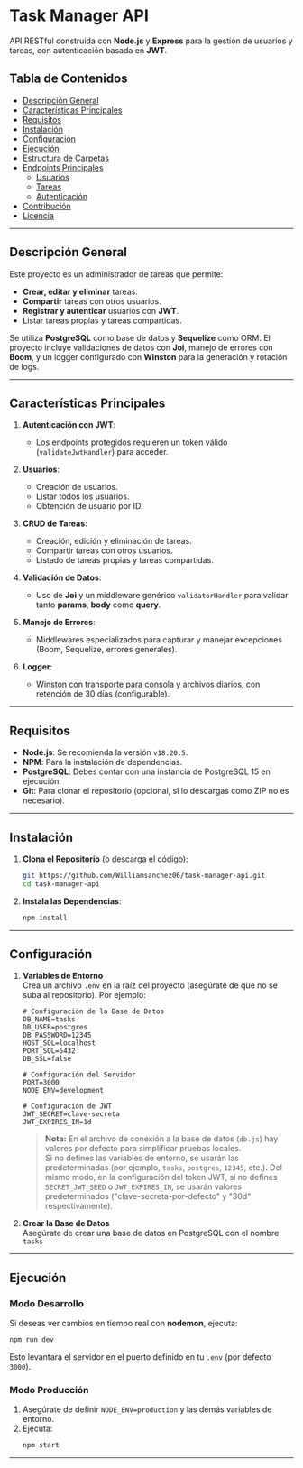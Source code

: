 # Task Manager API

API RESTful construida con **Node.js** y **Express** para la gestión de usuarios y tareas, con autenticación basada en **JWT**.

## Tabla de Contenidos

- [Descripción General](#descripción-general)
- [Características Principales](#características-principales)
- [Requisitos](#requisitos)
- [Instalación](#instalación)
- [Configuración](#configuración)
- [Ejecución](#ejecución)
- [Estructura de Carpetas](#estructura-de-carpetas)
- [Endpoints Principales](#endpoints-principales)
    - [Usuarios](#usuarios)
    - [Tareas](#tareas)
    - [Autenticación](#autenticación)
- [Contribución](#contribución)
- [Licencia](#licencia)

---

## Descripción General

Este proyecto es un administrador de tareas que permite:
- **Crear, editar y eliminar** tareas.
- **Compartir** tareas con otros usuarios.
- **Registrar y autenticar** usuarios con **JWT**.
- Listar tareas propias y tareas compartidas.

Se utiliza **PostgreSQL** como base de datos y **Sequelize** como ORM. El proyecto incluye validaciones de datos con **Joi**, manejo de errores con **Boom**, y un logger configurado con **Winston** para la generación y rotación de logs.

---

## Características Principales

1. **Autenticación con JWT**:
    - Los endpoints protegidos requieren un token válido (`validateJwtHandler`) para acceder.

2. **Usuarios**:
    - Creación de usuarios.
    - Listar todos los usuarios.
    - Obtención de usuario por ID.

3. **CRUD de Tareas**:
    - Creación, edición y eliminación de tareas.
    - Compartir tareas con otros usuarios.
    - Listado de tareas propias y tareas compartidas.

4. **Validación de Datos**:
    - Uso de **Joi** y un middleware genérico `validatorHandler` para validar tanto **params**, **body** como **query**.

5. **Manejo de Errores**:
    - Middlewares especializados para capturar y manejar excepciones (Boom, Sequelize, errores generales).

6. **Logger**:
    - Winston con transporte para consola y archivos diarios, con retención de 30 días (configurable).

---

## Requisitos

- **Node.js**: Se recomienda la versión `v18.20.5`.
- **NPM**: Para la instalación de dependencias.
- **PostgreSQL**: Debes contar con una instancia de PostgreSQL 15 en ejecución.
- **Git**: Para clonar el repositorio (opcional, si lo descargas como ZIP no es necesario).

---

## Instalación

1. **Clona el Repositorio** (o descarga el código):
   ```bash
   git https://github.com/Williamsanchez06/task-manager-api.git
   cd task-manager-api
   ```

2. **Instala las Dependencias**:
   ```bash
   npm install
   ```
---

## Configuración

1. **Variables de Entorno**  
   Crea un archivo `.env` en la raíz del proyecto (asegúrate de que no se suba al repositorio). Por ejemplo:

   ```env
   # Configuración de la Base de Datos
   DB_NAME=tasks
   DB_USER=postgres
   DB_PASSWORD=12345
   HOST_SQL=localhost
   PORT_SQL=5432
   DB_SSL=false

   # Configuración del Servidor
   PORT=3000
   NODE_ENV=development

   # Configuración de JWT
   JWT_SECRET=clave-secreta
   JWT_EXPIRES_IN=1d
   ```

   > **Nota:** En el archivo de conexión a la base de datos (`db.js`) hay valores por defecto para simplificar pruebas locales.  
   > Si no defines las variables de entorno, se usarán las predeterminadas (por ejemplo, `tasks`, `postgres`, `12345`, etc.).
   > Del mismo modo, en la configuración del token JWT, si no defines `SECRET_JWT_SEED` o `JWT_EXPIRES_IN`, se usarán valores predeterminados ("clave-secreta-por-defecto" y "30d" respectivamente).

2. **Crear la Base de Datos**  
   Asegúrate de crear una base de datos en PostgreSQL con el nombre `tasks`

---

## Ejecución

### Modo Desarrollo

Si deseas ver cambios en tiempo real con **nodemon**, ejecuta:
```bash
npm run dev
```
Esto levantará el servidor en el puerto definido en tu `.env` (por defecto `3000`).

### Modo Producción

1. Asegúrate de definir `NODE_ENV=production` y las demás variables de entorno.
2. Ejecuta:
   ```bash
   npm start
   ```

---